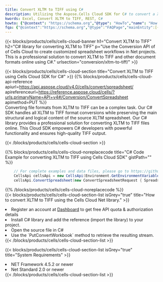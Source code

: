 ```yaml
---
title: Convert XLTM to TIFF using C# 
description: Utilizing the Aspose.Cells Cloud SDK for C# to convert a XLTM format file to a TIFF format file. 
kwords: Excel, Convert XLTM to TIFF, REST, C#
howto: {"@context": "https://schema.org","@type": "HowTo","name": "How to convert XLTM to TIFF using the Cells Cloud Net library.","description": "How to convert XLTM to TIFF using the Cells Cloud Net library.","image": {"@type": "ImageObject"},"url": "/net/conversion/xltm-to-tiff/","step": [{ "@type": "HowToStep","name": "How to convert XLTM to TIFF using the Cells Cloud Net library. step 1", "image": {"@type": "ImageObject",},"url": "/net/conversion/xltm-to-tiff/","text": "Register an account at <a href='https://dashboard.aspose.cloud/'>Dashboard</a> to get free API quota & authorization details",},{ "@type": "HowToStep","name": "How to convert XLTM to TIFF using the Cells Cloud Net library. step 1", "image": {"@type": "ImageObject",},"url": "/net/conversion/xltm-to-tiff/","text": "Install C# library and add the reference (import the library) to your project.",},{ "@type": "HowToStep","name": "How to convert XLTM to TIFF using the Cells Cloud Net library. step 1", "image": {"@type": "ImageObject",},"url": "/net/conversion/xltm-to-tiff/","text": "Open the source file in C#",},{ "@type": "HowToStep","name": "How to convert XLTM to TIFF using the Cells Cloud Net library. step 1", "image": {"@type": "ImageObject",},"url": "/net/conversion/xltm-to-tiff/","text": "Use the `PutConvertWorkbook` method to retrieve the resulting stream.",}, ],"supply": {"@type": "HowToSupply","name": "document"},"tool": [{"@type": "HowToTool","name": "Visual Studio, Visual Studio Code, Rider "},{"@type": "HowToTool","name": "Aspose Cells"}],"totalTime": "PT6M"}
fqa: {"@context":"https://schema.org","@type":"FAQPage","mainEntity":[{"@type":"Question","name":"Why convert file formats in C# using REST API?","acceptedAnswer":{"@type":"Answer","text":"Documents are encoded in many ways, and some files may be incompatible with the software you use. To open and read such files, just convert them to appropriate file formats.<br/><ol><li>Install .NET SDK and add the reference (import the library) to your project.</li><li>Open the source file in C# using REST API.</li><li>Call the PutConvertWorkbookRequest() method, passing an output filename with required extension.</li><li>Get the result of conversion as a separate file.</li></ol>"}},{"@type":"Question","name":"What file formats can I convert with your C# library?","acceptedAnswer":{"@type":"Answer","text":"We support a variety of file formats for conversion using .NET library, including XLSX, Excel, xls , PDF, CSV, HTML, Markdown, XML, PNG, JPG, TIFF, Json, TXT and many more."}},{"@type":"Question","name":"What is the maximum allowed file size for conversion using this .NET library?","acceptedAnswer":{"@type":"Answer","text":"There are no file size limits for format conversions using .NET library."}}]}
---
```



{{< blocks/products/cells/cells-cloud-banner h1="Convert XLTM to TIFF" h2="C# library for converting XLTM to TIFF" p="Use the Conversion API of of Cells Cloud to create customized spreadsheet workflows in Net projects. This is a professional solution to convert XLTM to TIFF and other document formats online using C#." urlsection="conversion/xltm-to-tiff/" >}}

{{< blocks/products/cells/cells-cloud-section  title="Convert XLTM to TIFF using Cells Cloud SDK for C#" >}}
{{% blocks/products/cells/cells-cloud-api-reference  apiurl=https://api.aspose.cloud/v4.0/cells/convert/spreadsheet/  apireferenceurl=https://reference.aspose.cloud/cells/?urls.primaryName=API+v4#/Conversion/ConvertSpreadsheet  apimethod=PUT %}}
<br/>
Converting file formats from XLTM to TIFF can be a complex task. Our C# SDK handles all XLTM to TIFF format conversions while preserving the main structural and logical content of the source XLTM spreadsheet. Our C# library provides a professional solution for converting XLTM to TIFF files online. This Cloud SDK empowers C# developers with powerful functionality and ensures high-quality TIFF output.

{{< /blocks/products/cells/cells-cloud-section >}}

{{% blocks/products/cells/cells-cloud-noreplacecode title="C# Code Example for converting XLTM to TIFF using Cells Cloud SDK" gistPath="" %}}
 
```cs
    // For complete examples and data files, please go to https://github.com/aspose-cells-cloud/aspose-cells-cloud-dotnet/
    CellsApi cellsApi = new CellsApi(Environment.GetEnvironmentVariable("ProductClientId"), Environment.GetEnvironmentVariable("ProductClientSecret"));
    cellsApi.ConvertSpreadsheet(new ConvertSpreadsheetRequest { Spreadsheet = "EmployeeSalesSummary.xltm", format = "tiff" }, "EmployeeSalesSummary.tiff");
```
 
{{% /blocks/products/cells/cells-cloud-noreplacecode  %}}
<br/>
{{< blocks/products/cells/cells-cloud-section-list isGrey="true"  title="How to convert XLTM to TIFF using the Cells Cloud Net library." >}}
<li>Register an account at <a href="https://dashboard.aspose.cloud/">Dashboard</a> to get free API quota & authorization details</li>
<li>Install C# library and add the reference (import the library) to your project.</li>
<li>Open the source file in C#</li>
<li>Use the `PutConvertWorkbook` method to retrieve the resulting stream.</li>
{{< /blocks/products/cells/cells-cloud-section-list >}}

{{< blocks/products/cells/cells-cloud-section-list isGrey="true"  title="System Requirements" >}}
<li>NET Framework 4.5.2 or newer</li>
<li>Net Standard 2.0 or newer</li>
{{< /blocks/products/cells/cells-cloud-section-list >}}
